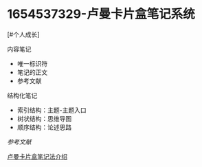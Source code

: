# 1654537329-卢曼卡片盒笔记系统

[#个人成长]

内容笔记
- 唯一标识符
- 笔记的正文
- 参考文献

结构化笔记
- 索引结构：主题-主题入口
- 树状结构：思维导图
- 顺序结构：论述思路


*参考文献*

[卢曼卡片盒笔记法介绍](https://zettelkasten.de/introduction/zh)
